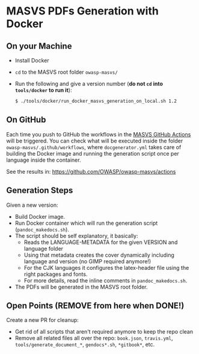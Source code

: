 # MASVS PDFs Generation with Docker

## On your Machine

- Install Docker
- `cd` to the MASVS root folder `owasp-masvs/`
- Run the following and give a version number (**do not `cd` into `tools/docker` to run it**):

    ```bash
    $ ./tools/docker/run_docker_masvs_generation_on_local.sh 1.2
    ```

## On GitHub

Each time you push to GitHub the workflows in the [MASVS GitHub Actions](https://github.com/OWASP/owasp-masvs/actions "MASVS GitHub Actions") will be triggered. You can check what will be executed inside the folder `owasp-masvs/.github/workflows`, where `docgenerator.yml` takes care of building the Docker image and running the generation script once per language inside the container.

See the results in: <https://github.com/OWASP/owasp-masvs/actions>

## Generation Steps

Given a new version:

- Build Docker image.
- Run Docker container which will run the generation script (`pandoc_makedocs.sh`).
- The script should be self explanatory, it basically:
  - Reads the LANGUAGE-METADATA for the given VERSION and language folder
  - Using that metadata creates the cover dynamically including language and version (no GIMP required anymore!)
  - For the CJK languages it configures the latex-header file using the right packages and fonts.
  - For more details, read the inline comments in `pandoc_makedocs.sh`.
- The PDFs will be generated in the MASVS root folder.

## Open Points (REMOVE from here when DONE!)

Create a new PR for cleanup:

- Get rid of all scripts that aren't required anymore to keep the repo clean
- Remove all related files all over the repo: `book.json`, `travis.yml`, `tools/generate_document_*`, `gendocs*.sh`, `*gitbook*`, etc.